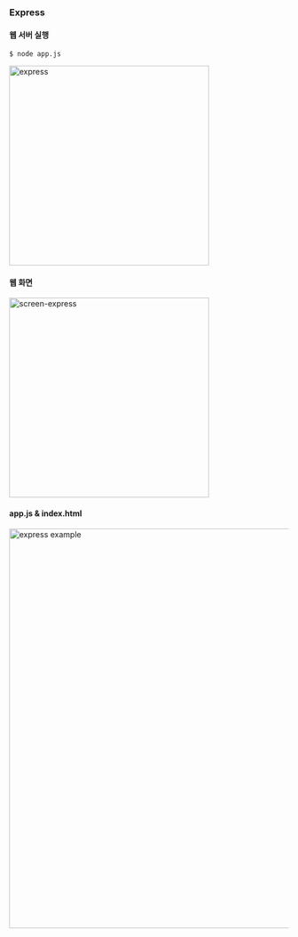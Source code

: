 ### Express

#### 웹 서버 실행
```shell
$ node app.js
```
<img width="360" alt="express" src="https://github.com/sanglim00/WebServerFramwork/assets/54923245/74ba12a9-ec3b-476d-810f-cdefc0627afa">

#### 웹 화면
<img width="360" alt="screen-express" src="https://github.com/sanglim00/WebServerFramwork/assets/54923245/720f0189-5ce1-4209-8def-7cec6b3ee67e">

#### app.js & index.html
<img width="720" alt="express example" src="https://github.com/sanglim00/WebServerFramwork/assets/54923245/d6dddc52-5ea8-4e93-a1f0-8d10729a9161">
